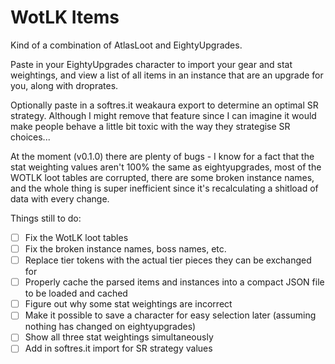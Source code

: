 # WotLK Items

Kind of a combination of AtlasLoot and EightyUpgrades.

Paste in your EightyUpgrades character to import your gear and stat weightings, and view a list of all items in an instance that are an upgrade for you, along with droprates.

Optionally paste in a softres.it weakaura export to determine an optimal SR strategy. Although I might remove that feature since I can imagine it would make people behave a little bit toxic with the way they strategise SR choices...

At the moment (v0.1.0) there are plenty of bugs - I know for a fact that the stat weighting values aren't 100% the same as eightyupgrades, most of the WOTLK loot tables are corrupted, there are some broken instance names, and the whole thing is super inefficient since it's recalculating a shitload of data with every change.

Things still to do:

-   [ ] Fix the WotLK loot tables
-   [ ] Fix the broken instance names, boss names, etc.
-   [ ] Replace tier tokens with the actual tier pieces they can be exchanged for
-   [ ] Properly cache the parsed items and instances into a compact JSON file to be loaded and cached
-   [ ] Figure out why some stat weightings are incorrect
-   [ ] Make it possible to save a character for easy selection later (assuming nothing has changed on eightyupgrades)
-   [ ] Show all three stat weightings simultaneously
-   [ ] Add in softres.it import for SR strategy values
